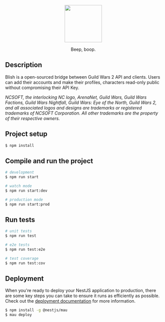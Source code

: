 <p align="center">
 <img src="https://wiki.guildwars2.com/images/thumb/f/fc/Blish.jpg/640px-Blish.jpg" width="120" alt="" />
</p>


  <p align="center">Beep, boop.</p>
    <p align="center">

## Description

Blish is a open-sourced bridge between Guild Wars 2 API and clients. Users can add their accounts and make their profiles, characters read-only public without compromising their API Key.


*NCSOFT, the interlocking NC logo, ArenaNet, Guild Wars, Guild Wars Factions, Guild Wars Nightfall, Guild Wars: Eye of the North, Guild Wars 2, and all associated logos and designs are trademarks or registered trademarks of NCSOFT Corporation. All other trademarks are the property of their respective owners.*


## Project setup

```bash
$ npm install
```

## Compile and run the project

```bash
# development
$ npm run start

# watch mode
$ npm run start:dev

# production mode
$ npm run start:prod
```

## Run tests

```bash
# unit tests
$ npm run test

# e2e tests
$ npm run test:e2e

# test coverage
$ npm run test:cov
```

## Deployment

When you're ready to deploy your NestJS application to production, there are some key steps you can take to ensure it runs as efficiently as possible. Check out the [deployment documentation](https://docs.nestjs.com/deployment) for more information.

```bash
$ npm install -g @nestjs/mau
$ mau deploy
```
